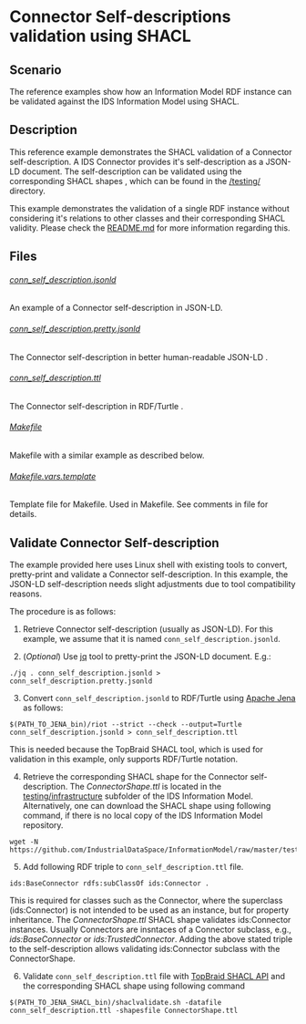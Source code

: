 # Connector Self-descriptions validation using SHACL

## Scenario
The reference examples show how an Information Model RDF instance can be validated against the IDS Information Model using SHACL.

## Description
This reference example demonstrates the SHACL validation of a Connector self-description. A IDS Connector provides it's self-description as a JSON-LD document. The self-description can be validated using the corresponding SHACL shapes , which can be found in the [/testing/](../../testing/) directory.

This example demonstrates the validation of a single RDF instance without considering it's relations to other classes and their corresponding SHACL validity. Please check the [README.md](../README.tt) for more information regarding this.  


## Files

###### [conn_self_description.jsonld](conn_self_description.jsonld)
An example of a Connector self-description in JSON-LD.

###### [conn_self_description.pretty.jsonld](conn_self_description.pretty.jsonld)
The Connector self-description in better human-readable JSON-LD .

###### [conn_self_description.ttl](conn_self_description.ttl)
The Connector self-description in RDF/Turtle .

###### [Makefile](Makefile)
Makefile with a similar example as described below.

###### [Makefile.vars.template](Makefile.vars.template)
Template file for Makefile. Used in Makefile. See comments in file for details.
## Validate Connector Self-description

The example provided here uses Linux shell with existing tools to convert, pretty-print and validate a Connector self-description.  In this example, the JSON-LD self-description needs slight adjustments due to tool compatibility reasons.

The procedure is as follows:
1.  Retrieve Connector self-description (usually as JSON-LD). For this example, we assume that it is named `conn_self_description.jsonld`.

2. (*Optional*) Use [jq](https://stedolan.github.io/jq/) tool to pretty-print the JSON-LD document. E.g.:  
```shell
./jq . conn_self_description.jsonld > conn_self_description.pretty.jsonld
```

3. Convert `conn_self_description.jsonld` to RDF/Turtle using [Apache Jena](https://jena.apache.org/documentation/io/) as follows:
```
$(PATH_TO_JENA_bin)/riot --strict --check --output=Turtle conn_self_description.jsonld > conn_self_description.ttl
```
This is needed because the TopBraid SHACL tool, which is used for validation in this example, only supports RDF/Turtle notation.

4. Retrieve the corresponding SHACL shape for the Connector self-description. The *ConnectorShape.ttl* is located in the [testing/infrastructure](../../testing/infrastructure) subfolder of the IDS Information Model. Alternatively, one can download the SHACL shape using following command, if there is no local copy of the IDS Information Model repository.
```
wget -N https://github.com/IndustrialDataSpace/InformationModel/raw/master/testing/infrastructure/ConnectorShape.ttl
```

5. Add following RDF triple to `conn_self_description.ttl` file.
```
ids:BaseConnector rdfs:subClassOf ids:Connector .
```
This is required for classes such as the Connector, where the superclass (ids:Connector) is not intended to be used as an instance, but for property inheritance. The *ConnectorShape.ttl* SHACL shape validates ids:Connector instances. Usually Connectors are insntaces of a Connector subclass, e.g., *ids:BaseConnector* or *ids:TrustedConnector*. Adding the above stated triple to the self-description allows validating ids:Connector subclass with the ConnectorShape.

6. Validate `conn_self_description.ttl` file with [TopBraid SHACL API](https://github.com/TopQuadrant/shacl) and the corresponding SHACL shape using following command
```
$(PATH_TO_JENA_SHACL_bin)/shaclvalidate.sh -datafile conn_self_description.ttl -shapesfile ConnectorShape.ttl
```
